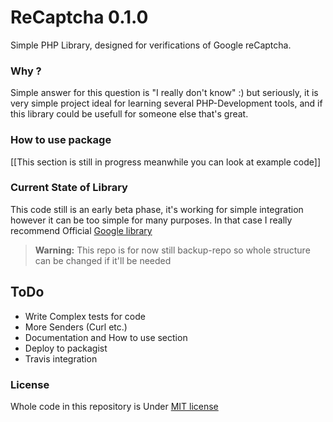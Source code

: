 # ReCaptcha 0.1.0

Simple PHP Library, designed for verifications of Google reCaptcha. 


### Why ? 

Simple answer for this question is "I really don't know" :)  but seriously, it is very simple project ideal for learning several PHP-Development tools, and if this library could be usefull for someone else that's great.

### How to use package

[[This section is still in progress meanwhile you can look at example code]]

### Current State of Library

This code still is an early beta phase,  it's working for simple integration however it can be too simple for many purposes. In that case I really recommend Official [Google library](https://github.com/google/recaptcha)

> **Warning:** This repo is for now still backup-repo so whole structure can be changed if it'll be needed

## ToDo

 * Write Complex tests for code
 * More Senders (Curl etc.)
 * Documentation and How to use section
 * Deploy to packagist
 * Travis integration 

### License

Whole code in this repository is Under [MIT license](https://github.com/DevStrefa/ReCaptcha/blob/master/LICENSE)